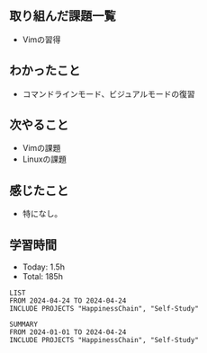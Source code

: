 ## 取り組んだ課題一覧
- Vimの習得
## わかったこと
- コマンドラインモード、ビジュアルモードの復習
## 次やること
- Vimの課題
- Linuxの課題
## 感じたこと
- 特になし。
## 学習時間
- Today: 1.5h
- Total: 185h

```toggl
LIST
FROM 2024-04-24 TO 2024-04-24
INCLUDE PROJECTS "HappinessChain", "Self-Study"
```
```toggl
SUMMARY
FROM 2024-01-01 TO 2024-04-24
INCLUDE PROJECTS "HappinessChain", "Self-Study"
```
